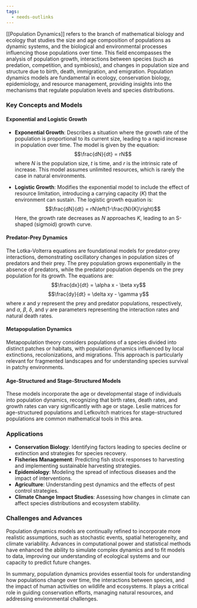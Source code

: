 ```yaml
---
tags:
  - needs-outlinks
---
```

[[Population Dynamics]] refers to the branch of mathematical biology and ecology that studies the size and age composition of populations as dynamic systems, and the biological and environmental processes influencing those populations over time. This field encompasses the analysis of population growth, interactions between species (such as predation, competition, and symbiosis), and changes in population size and structure due to birth, death, immigration, and emigration. Population dynamics models are fundamental in ecology, conservation biology, epidemiology, and resource management, providing insights into the mechanisms that regulate population levels and species distributions.

### Key Concepts and Models

#### Exponential and Logistic Growth

- **Exponential Growth**: Describes a situation where the growth rate of the population is proportional to its current size, leading to a rapid increase in population over time. The model is given by the equation:
  $$\frac{dN}{dt} = rN$$
  where $N$ is the population size, $t$ is time, and $r$ is the intrinsic rate of increase. This model assumes unlimited resources, which is rarely the case in natural environments.

- **Logistic Growth**: Modifies the exponential model to include the effect of resource limitation, introducing a carrying capacity ($K$) that the environment can sustain. The logistic growth equation is:
  $$\frac{dN}{dt} = rN\left(1-\frac{N}{K}\right)$$
  Here, the growth rate decreases as $N$ approaches $K$, leading to an S-shaped (sigmoid) growth curve.

#### Predator-Prey Dynamics

The Lotka-Volterra equations are foundational models for predator-prey interactions, demonstrating oscillatory changes in population sizes of predators and their prey. The prey population grows exponentially in the absence of predators, while the predator population depends on the prey population for its growth. The equations are:
$$\frac{dx}{dt} = \alpha x - \beta xy$$
$$\frac{dy}{dt} = \delta xy - \gamma y$$
where $x$ and $y$ represent the prey and predator populations, respectively, and $\alpha$, $\beta$, $\delta$, and $\gamma$ are parameters representing the interaction rates and natural death rates.

#### Metapopulation Dynamics

Metapopulation theory considers populations of a species divided into distinct patches or habitats, with population dynamics influenced by local extinctions, recolonizations, and migrations. This approach is particularly relevant for fragmented landscapes and for understanding species survival in patchy environments.

#### Age-Structured and Stage-Structured Models

These models incorporate the age or developmental stage of individuals into population dynamics, recognizing that birth rates, death rates, and growth rates can vary significantly with age or stage. Leslie matrices for age-structured populations and Lefkovitch matrices for stage-structured populations are common mathematical tools in this area.

### Applications

- **Conservation Biology**: Identifying factors leading to species decline or extinction and strategies for species recovery.
- **Fisheries Management**: Predicting fish stock responses to harvesting and implementing sustainable harvesting strategies.
- **Epidemiology**: Modeling the spread of infectious diseases and the impact of interventions.
- **Agriculture**: Understanding pest dynamics and the effects of pest control strategies.
- **Climate Change Impact Studies**: Assessing how changes in climate can affect species distributions and ecosystem stability.

### Challenges and Advances

Population dynamics models are continually refined to incorporate more realistic assumptions, such as stochastic events, spatial heterogeneity, and climate variability. Advances in computational power and statistical methods have enhanced the ability to simulate complex dynamics and to fit models to data, improving our understanding of ecological systems and our capacity to predict future changes.

In summary, population dynamics provides essential tools for understanding how populations change over time, the interactions between species, and the impact of human activities on wildlife and ecosystems. It plays a critical role in guiding conservation efforts, managing natural resources, and addressing environmental challenges.